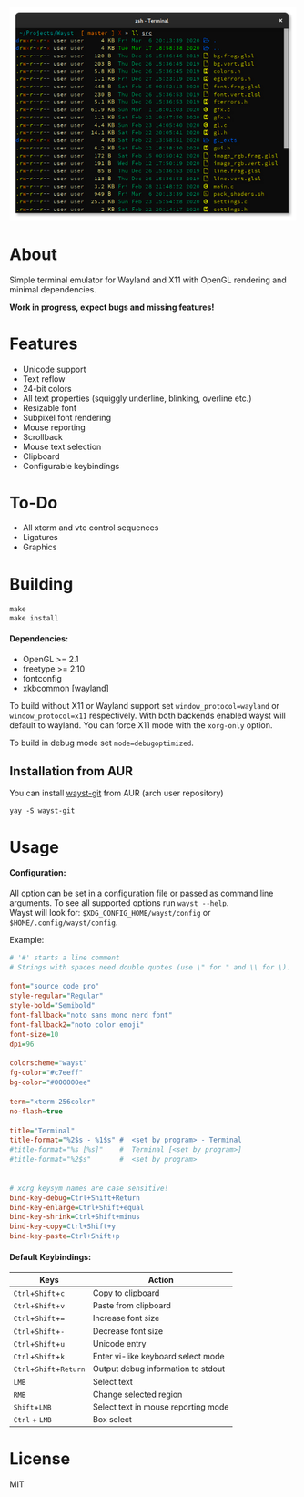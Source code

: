 
<p align="center">
  <img src=".github/waystScrot.png" alt="screenshot" />
</p>

# About
Simple terminal emulator for Wayland and X11 with OpenGL rendering and minimal dependencies.

**Work in progress, expect bugs and missing features!**


# Features
* Unicode support
* Text reflow
* 24-bit colors
* All text properties (squiggly underline, blinking, overline etc.)
* Resizable font
* Subpixel font rendering
* Mouse reporting
* Scrollback
* Mouse text selection
* Clipboard
* Configurable keybindings


# To-Do
* All xterm and vte control sequences
* Ligatures
* Graphics


# Building
```shell
make
make install
```

#### Dependencies:
* OpenGL >= 2.1
* freetype >= 2.10
* fontconfig
* xkbcommon [wayland]

To build without X11 or Wayland support set ```window_protocol=wayland``` or ```window_protocol=x11``` respectively. With both backends enabled wayst will default to wayland. You can force X11 mode with the ```xorg-only``` option.

To build in debug mode set ```mode=debugoptimized```.


## Installation from AUR

You can install [wayst-git](https://aur.archlinux.org/pkgbase/wayst-git/) from AUR (arch user repository)

```shell
yay -S wayst-git
```


# Usage

#### Configuration:
All option can be set in a configuration file or passed as command line arguments. To see all supported options run ```wayst --help```.\
Wayst will look for: ```$XDG_CONFIG_HOME/wayst/config``` or ```$HOME/.config/wayst/config```.

Example:
```ini
# '#' starts a line comment
# Strings with spaces need double quotes (use \" for " and \\ for \).

font="source code pro"
style-regular="Regular"
style-bold="Semibold"
font-fallback="noto sans mono nerd font"
font-fallback2="noto color emoji"
font-size=10
dpi=96

colorscheme="wayst"
fg-color="#c7eeff"
bg-color="#000000ee"

term="xterm-256color"
no-flash=true

title="Terminal"
title-format="%2$s - %1$s" #  <set by program> - Terminal
#title-format="%s [%s]"    #  Terminal [<set by program>]
#title-format="%2$s"       #  <set by program>


# xorg keysym names are case sensitive!
bind-key-debug=Ctrl+Shift+Return
bind-key-enlarge=Ctrl+Shift+equal
bind-key-shrink=Ctrl+Shift+minus
bind-key-copy=Ctrl+Shift+y
bind-key-paste=Ctrl+Shift+p
```

#### Default Keybindings:
Keys|Action|
 --- | ---
```Ctrl```+```Shift```+```c```     | Copy to clipboard
```Ctrl```+```Shift```+```v```     | Paste from clipboard
```Ctrl```+```Shift```+```=```     | Increase font size
```Ctrl```+```Shift```+```-```     | Decrease font size
```Ctrl```+```Shift```+```u```     | Unicode entry
```Ctrl```+```Shift```+```k```     | Enter vi-like keyboard select mode
```Ctrl```+```Shift```+```Return```| Output debug information to stdout
```LMB```                          | Select text
```RMB```                          | Change selected region
```Shift```+```LMB```              | Select text in mouse reporting mode
```Ctrl``` + ```LMB```             | Box select


# License
MIT